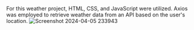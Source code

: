 For this weather project, HTML, CSS, and JavaScript were utilized. Axios was employed to retrieve weather data from an API based on the user's location.
![Screenshot 2024-04-05 233943](https://github.com/samikia/weatherApp/assets/103483684/6db76e19-1bcf-41c3-9f70-dcbbba044d26)
